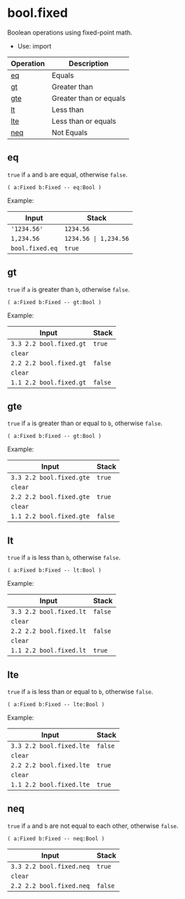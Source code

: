 <!-- mod: bool.fixed -->

# bool.fixed

Boolean operations using fixed-point math.

- Use: import

<!-- index -->

| Operation         | Description
|-------------------|----------------
| [eq](#eq)         | Equals
| [gt](#gt)         | Greater than
| [gte](#gte)       | Greater than or equals
| [lt](#lt)         | Less than
| [lte](#lte)       | Less than or equals
| [neq](#neq)       | Not Equals


## eq

`true` if `a` and `b` are equal, otherwise `false`.

    ( a:Fixed b:Fixed -- eq:Bool )

Example:

<!-- test: eq -->

| Input            | Stack
|------------------|------------------
| `'1234.56'`      | `1234.56`
| `1,234.56`       | `1234.56 \| 1,234.56`
| `bool.fixed.eq`  | `true`


## gt

`true` if `a` is greater than `b`, otherwise `false`.

    ( a:Fixed b:Fixed -- gt:Bool )

Example:

<!-- test: gt -->

| Input                    | Stack
|--------------------------|-------------
| `3.3 2.2 bool.fixed.gt`  | `true`
| `clear`                  |
| `2.2 2.2 bool.fixed.gt`  | `false`
| `clear`                  |
| `1.1 2.2 bool.fixed.gt`  | `false`


## gte

`true` if `a` is greater than or equal to `b`, otherwise `false`.

    ( a:Fixed b:Fixed -- gt:Bool )

Example:

<!-- test: gte -->

| Input                    | Stack
|--------------------------|-------------
| `3.3 2.2 bool.fixed.gte` | `true`
| `clear`                  |
| `2.2 2.2 bool.fixed.gte` | `true`
| `clear`                  |
| `1.1 2.2 bool.fixed.gte` | `false`


## lt

`true` if `a` is less than `b`, otherwise `false`.

    ( a:Fixed b:Fixed -- lt:Bool )

Example:

<!-- test: lt -->

| Input                    | Stack
|--------------------------|-------------
| `3.3 2.2 bool.fixed.lt`  | `false`
| `clear`                  |
| `2.2 2.2 bool.fixed.lt`  | `false`
| `clear`                  |
| `1.1 2.2 bool.fixed.lt`  | `true`


## lte

`true` if `a` is less than or equal to `b`, otherwise `false`.

    ( a:Fixed b:Fixed -- lte:Bool )

Example:

<!-- test: lte -->

| Input                    | Stack
|--------------------------|-------------
| `3.3 2.2 bool.fixed.lte` | `false`
| `clear`                  |
| `2.2 2.2 bool.fixed.lte` | `true`
| `clear`                  |
| `1.1 2.2 bool.fixed.lte` | `true`

## neq

`true` if `a` and `b` are not equal to each other, otherwise `false`.

    ( a:Fixed b:Fixed -- neq:Bool )

<!-- test: neq -->

| Input                    | Stack
|--------------------------|-------------
| `3.3 2.2 bool.fixed.neq` | `true`
| `clear`                  |
| `2.2 2.2 bool.fixed.neq` | `false`

